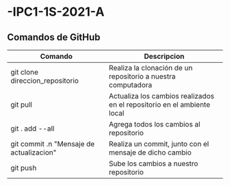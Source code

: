 # -IPC1-1S-2021-A
## Comandos de GitHub
| Comando | Descripcion	|
|---------|-------------|
| git clone direccion_repositorio	| Realiza la clonación de un repositorio a nuestra computadora |
| git pull | Actualiza los cambios realizados en el repositorio en el ambiente local |
| git . add --all | Agrega todos los cambios al repositorio |
| git commit .n "Mensaje de actualizacion" | Realiza un commit, junto con el mensaje de dicho cambio |
| git push | Sube los cambios a nuestro repositorio |
